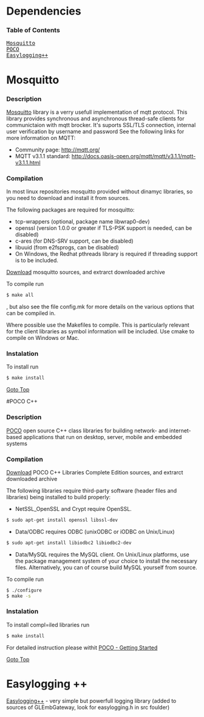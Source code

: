 Dependencies
============

### Table of Contents
<pre>
<a href="#mosquitto">Mosquitto</a>
<a href="#poco">POCO</a>
<a href="#easylogging">Easylogging++</a>
</pre>


# Mosquitto
### Description
[Mosquitto](https://mosquitto.org/) library is a verry usefull implementation of mqtt protocol. This library provides synchronous and asynchronous thread-safe clients for communictaion with mqtt brocker. It's suports SSL/TLS connection, internal user verification by username and password
See the following links for more information on MQTT:

- Community page: <http://mqtt.org/>
- MQTT v3.1.1 standard: <http://docs.oasis-open.org/mqtt/mqtt/v3.1.1/mqtt-v3.1.1.html>

### Compilation
In most linux repositories mosquitto provided without dinamyc libraries, so you need to download and install it from sources.

The following packages are required for mosquitto:

* tcp-wrappers (optional, package name libwrap0-dev)
* openssl (version 1.0.0 or greater if TLS-PSK support is needed, can be disabled)
* c-ares (for DNS-SRV support, can be disabled)
* libuuid (from e2fsprogs, can be disabled)
* On Windows, the Redhat pthreads library is required if threading support is
  to be included.

[Download](https://mosquitto.org/download/) mosquitto sources, and extrarct downloaded archive

To compile run 
```bash
$ make all
```
, but also see the file config.mk for more details on the
various options that can be compiled in.

Where possible use the Makefiles to compile. This is particularly relevant for
the client libraries as symbol information will be included.  Use cmake to
compile on Windows or Mac.

### Instalation

To install run 
```bash
$ make install
```
[Goto Top](#table-of-contents)

#POCO C++
### Description
[POCO](https://pocoproject.org/) open source C++ class libraries for building network- and internet-based applications that run on desktop, server, mobile and embedded systems

### Compilation
[Download](https://pocoproject.org/download/index.html) POCO C++ Libraries Complete Edition sources, and extrarct downloaded archive

The following libraries require third-party software (header files and libraries) being installed to build properly:

 * NetSSL_OpenSSL and Crypt require OpenSSL.
```bash
$ sudo apt-get install openssl libssl-dev
```

 * Data/ODBC requires ODBC (unixODBC or iODBC on Unix/Linux)
```bash
$ sudo apt-get install libiodbc2 libiodbc2-dev
```

 * Data/MySQL requires the MySQL client.
On Unix/Linux platforms, use the package management system of your choice to install the necessary files. Alternatively, you can of course build MySQL yourself from source.

To compile run
```bash
$ ./configure
$ make -s
```

### Instalation
To install compl=iled libraries run
```bash
$ make install
```


For detailed instruction please withit [POCO - Getting Started](https://pocoproject.org/docs/00200-GettingStarted.html)

[Goto Top](#table-of-contents)

# Easylogging ++
[Easylogging++](https://github.com/easylogging/easyloggingpp) - very simple but powerfull logging library (added to sources of GLEmbGateway, look for easylogging.h in src foulder)
